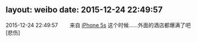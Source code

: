 layout: weibo
date: 2015-12-24 22:49:57
---
2015-12-24 22:49:57  &nbsp;&nbsp;&nbsp;&nbsp;&nbsp;&nbsp; 来自 <a href="sinaweibo://customweibosource" rel="nofollow">iPhone 5s</a>
这个时候……外面的酒店都爆满了吧[悲伤] ​​​
